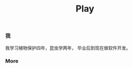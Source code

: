 ﻿---
layout: page
title: Play 
permalink: /play/
---


<h3>我</h3>

我学习植物保护四年，昆虫学两年，
毕业后到现在做软件开发。

<h3>More<h3>




